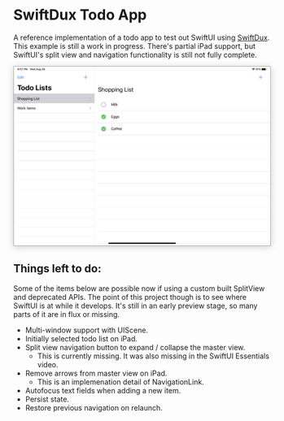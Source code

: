 # SwiftDux Todo App

A reference implementation of a todo app to test out SwiftUI using [SwiftDux](https://github.com/StevenLambion/SwiftDux). This example is still a work in progress. There's partial iPad support, but SwiftUI's split view and navigation functionality is still not fully complete.

<div style="text-align: center">
  <div>
    <img style="border: 1px solid #aaa; box-shadow: 0px 2px 12px #ccc" src="./screenshots/todoLists-iPad-screenshot.png" width="600"/>
  </div>
</div>

## Things left to do:

Some of the items below are possible now if using a custom built SplitView and deprecated APIs. The point of this project though is to see where SwiftUI is at while it develops. It's still in an early preview stage, so many parts of it are in flux or missing.

- Multi-window support with UIScene.
- Initially selected todo list on iPad.
- Split view navigation button to expand / collapse the master view.
  - This is currently missing. It was also missing in the SwiftUI Essentials video.
- Remove arrows from master view on iPad.
  - This is an implemenation detail of NavigationLink.
- Autofocus text fields when adding a new item.
- Persist state.
- Restore previous navigation on relaunch.
